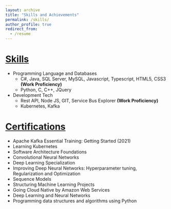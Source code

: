 ```yaml
---
layout: archive
title: "Skills and Achievements"
permalink: /skills/
author_profile: true
redirect_from:
  - /resume
---
```


  
<u>Skills</u>
======

* Programming Language and Databases
  * C#, Java, SQL Server, MySQL, Javascript, Typescript, HTML5, CSS3 <b>(Work Proficiency)</b>
  * Python, C, C++, JQuery
* Development Tech
  * Rest API, Node JS, GIT, Service Bus Explorer <b>(Work Proficiency)</b>
  * Kubernetes, Kafka

<u>Certifications</u>
======
<ul>
  <li>Apache Kafka Essential Training: Getting Started (2021)</li>
  <li>Learning Kubernetes</li>
  <li>Software Architecture Foundations</li>
  <li>Convolutional Neural Networks</li>
  <li>Deep Learning Specialization</li>
  <li>Improving Deep Neural Networks: Hyperparameter tuning, Regularization and Optimization</li>
  <li>Sequence Models</li>
  <li>Structuring Machine Learning Projects</li>
  <li>Going Cloud Native by Amazon Web Services</li>
  <li>Deep Learning and Neural Networks</li>
  <li>Programming data structures and algorithms using Python</li>
</ul>
  

